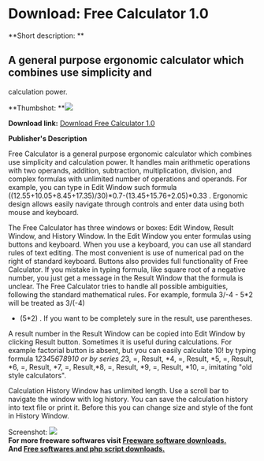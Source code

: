# Download: Free Calculator 1.0

**Short description: **

## A general purpose ergonomic calculator which combines use simplicity and
calculation power.

  
**Thumbshot: **![](http://www.freewarefiles.com/screenshot/tvalxfreecalc_md.jpg)   
  
**Download link:** [Download Free Calculator 1.0](http://freesoftwares.boysofts.com/Free-Calculator_program_50289.html)  
  

**Publisher's Description**  
  

Free Calculator is a general purpose ergonomic calculator which combines use
simplicity and calculation power. It handles main arithmetic operations with
two operands, addition, subtraction, multiplication, division, and complex
formulas with unlimited number of operations and operands. For example, you
can type in Edit Window such formula
((12.55+10.05+8.45+17.35)/30)*0.7-(13.45+15.76+2.05)*0.33 . Ergonomic design
allows easily navigate through controls and enter data using both mouse and
keyboard.

The Free Calculator has three windows or boxes: Edit Window, Result Window,
and History Window. In the Edit Window you enter formulas using buttons and
keyboard. When you use a keyboard, you can use all standard rules of text
editing. The most convenient is use of numerical pad on the right of standard
keyboard. Buttons also provides full functionality of Free Calculator. If you
mistake in typing formula, like square root of a negative number, you just get
a message in the Result Window that the formula is unclear. The Free
Calculator tries to handle all possible ambiguities, following the standard
mathematical rules. For example, formula 3/-4 - 5*2 will be treated as 3/(-4)
- (5*2) . If you want to be completely sure in the result, use parentheses.

A result number in the Result Window can be copied into Edit Window by
clicking Result button. Sometimes it is useful during calculations. For
example factorial button is absent, but you can easily calculate 10! by typing
formula 1*2*3*4*5*6*7*8*9*10 or by series 2*3, =, Result, *4, =, Result, *5,
=, Result, *6, =, Result, *7, =, Result,*8, =, Result, *9, =, Result, *10, =,
imitating "old style calculators".

Calculation History Window has unlimited length. Use a scroll bar to navigate
the window with log history. You can save the calculation history into text
file or print it. Before this you can change size and style of the font in
History Window.

  
  
Screenshot: ![](http://www.freewarefiles.com/screenshot/tvalxfreecalc.jpg)  
**For more freeware softwares visit [Freeware software downloads.](http://freesoftwares.boysofts.com/)**   
**And [Free softwares and php script downloads.](http://www.boysofts.com/)**

